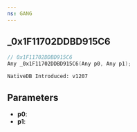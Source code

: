 ```yaml
---
ns: GANG
---
```

## _0x1F11702DDBD915C6

```c
// 0x1F11702DDBD915C6
Any _0x1F11702DDBD915C6(Any p0, Any p1);
```

```
NativeDB Introduced: v1207
```

## Parameters
* **p0**:
* **p1**:
